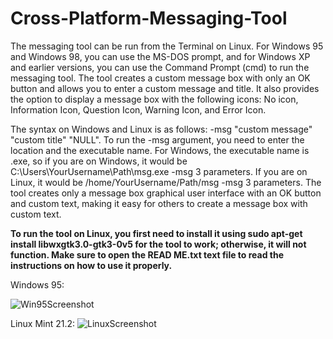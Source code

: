 # Cross-Platform-Messaging-Tool

The messaging tool can be run from the Terminal on Linux. For Windows 95 and Windows 98, you can use the MS-DOS prompt, and for Windows XP and earlier versions, you can use the Command Prompt (cmd) to run the messaging tool. The tool creates a custom message box with only an OK button and allows you to enter a custom message and title. It also provides the option to display a message box with the following icons: No icon, Information Icon, Question Icon, Warning Icon, and Error Icon.

The syntax on Windows and Linux is as follows: -msg "custom message" "custom title" "NULL". To run the -msg argument, you need to enter the location and the executable name. For Windows, the executable name is .exe, so if you are on Windows, it would be C:\Users\YourUsername\Path\msg.exe -msg 3 parameters. If you are on Linux, it would be /home/YourUsername/Path/msg -msg 3 parameters. The tool creates only a message box graphical user interface with an OK button and custom text, making it easy for others to create a message box with custom text.

**To run the tool on Linux, you first need to install it using sudo apt-get install libwxgtk3.0-gtk3-0v5 for the tool to work; otherwise, it will not function. Make sure to open the READ ME.txt text file to read the instructions on how to use it properly.**

Windows 95:

![Win95Screenshot](https://github.com/acatwith/Cross-Platform-Messaging-Tool/assets/151557144/d258ab41-e412-4b7e-8e8e-d6cc36eda044)

Linux Mint 21.2:
![LinuxScreenshot](https://github.com/acatwith/Cross-Platform-Messaging-Tool/assets/151557144/22695688-8b1a-4529-a146-08786cd4e3f2)


